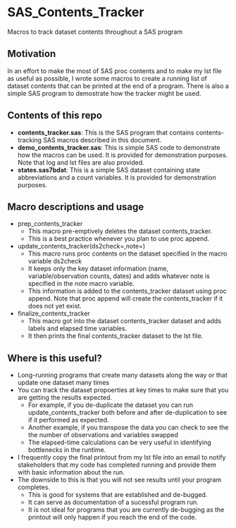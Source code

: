# SAS_Contents_Tracker
Macros to track dataset contents throughout a SAS program

## Motivation
In an effort to make the most of SAS proc contents and to make my lst file as useful as possible, I wrote some macros to create a running list of dataset contents that can be printed at the end of a program.  There is also a simple SAS program to demostrate how the tracker might be used.

## Contents of this repo
* **contents_tracker.sas**:  This is the SAS program that contains contents-tracking SAS macros described in this document.
* **demo_contents_tracker.sas**: This is simple SAS code to demonstrate how the macros can be used. It is provided for demonstration purposes.  Note that log and lst files are also provided.
* **states.sas7bdat**: This is a simple SAS dataset containing state abbreviations and a count variables. It is provided for demonstration purposes. 

## Macro descriptions and usage
* prep_contents_tracker
    * This macro pre-emptively deletes the dataset contents_tracker.
    * This is a best practice whenever you plan to use proc append.
* update_contents_tracker(ds2check=,note=)
    * This macro runs proc contents on the dataset specified in the macro variable ds2check
    * It keeps only the key dataset information (name, variable/observation counts, dates) and adds whatever note is specified in the note macro variable.
    * This information is added to the contents_tracker dataset using proc append.  Note that proc append will create the contents_tracker if it does not yet exist.
* finalize_contents_tracker
    * This macro got into the dataset contents_tracker dataset and adds labels and elapsed time variables.
    * It then prints the final contents_tracker dataset to the lst file.

## Where is this useful?
* Long-running programs that create many datasets along the way or that update one dataset many times
* You can track the dataset propoerties at key times to make sure that you are getting the results expected.
    * For example, if you de-duplicate the dataset you can run update_contents_tracker both before and after de-duplication to see if it performed as expected.
    * Another example, if you transpose the data you can check to see the the number of observations and variables swapped
    * The elapsed-time calculations can be very useful in identifying bottlenecks in the runtime. 
* I frequently copy the final printout from my lst file into an email to notify stakeholders that my code has completed running and provide them with basic information about the run.
* The downside to this is that you will not see results until your program completes.  
    * This is good for systems that are established and de-bugged. 
    * It can serve as documentation of a sucessful program run.
    * It is not ideal for programs that you are currently de-bugging as the printout will only happen if you reach the end of the code.